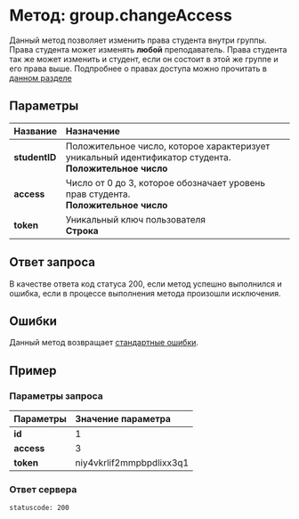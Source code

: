 # Метод: group.changeAccess<a name="group.changeAccess"/>

Данный метод позволяет изменить права студента внутри группы.
Права студента может изменять **любой** преподаватель. Права студента так же может изменить и студент, если он состоит в этой же группе и его права выше.
Подпробнее о правах доступа можно прочитать в [данном разделе](#levelOfAccess)

## Параметры
| Название     | Назначение     |
| :------------- | :------------- |
| **studentID**       | Положительное число, которое характеризует уникальный идентификатор студента.  <br>**Положительное число**
**access** | Число от 0 до 3, которое обозначает уровень прав студента. <br> **Положительное число**
**token** | Уникальный ключ пользователя <br>**Строка**

## Ответ запроса
В качестве ответа код статуса 200, если метод успешно выполнился и ошибка, если в процессе выполнения метода произошли исключения.


## Ошибки
Данный метод возвращает [стандартные ошибки](#errors).<br>

## Пример

### Параметры запроса
| Параметры | Значение параметра     |
| :------------- | :------------- |
| **id**       | 1       |
**access** | 3
**token**       | niy4vkrlif2mmpbpdlixx3q1

### Ответ сервера

```
statuscode: 200
```
